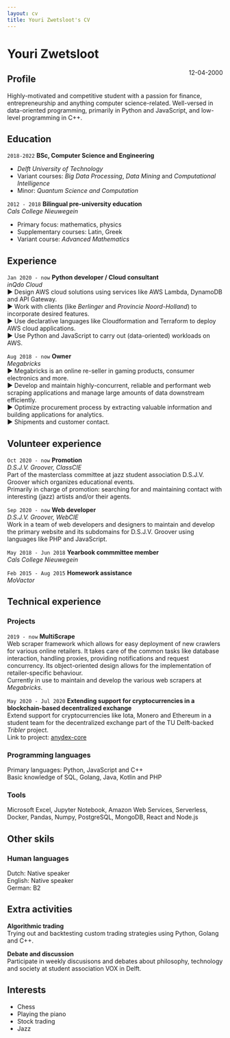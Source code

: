 ```yaml
---
layout: cv
title: Youri Zwetsloot's CV
---
```


# Youri Zwetsloot

<!-- <br> -->

<span style="float: right;"><i class="far fa-calendar-alt"></i> 12-04-2000<br></span>


## Profile

Highly-motivated and competitive student with a passion for finance, entrepreneurship and anything computer science-related. Well-versed in data-oriented programming, primarily in Python and JavaScript, and low-level programming in C++.

## Education

`2018-2022`
**BSc, Computer Science and Engineering**

- _Delft University of Technology_
- Variant courses: <em class="emph">Big Data Processing</em>, <em class="emph">Data Mining</em> and <em class="emph">Computational Intelligence</em>
- Minor: <em class="emph">Quantum Science and Computation</em>

`2012 - 2018`
**Bilingual pre-university education**<br>
_Cals College Nieuwegein_<br>

- Primary focus: mathematics, physics
- Supplementary courses: Latin, Greek
- Variant course: <em class="emph">Advanced Mathematics</em>

## Experience

`Jan 2020 - now`
**Python developer / Cloud consultant**<br>
_inQdo Cloud_<br>
&#9658; Design AWS cloud solutions using services like AWS Lambda, DynamoDB and API Gateway.<br>
&#9658; Work with clients (like <em class="emph">Berlinger</em> and <em class="emph">Provincie Noord-Holland</em>) to incorporate desired features.<br>
&#9658; Use declarative languages like Cloudformation and Terraform to deploy AWS cloud applications.<br>
&#9658; Use Python and JavaScript to carry out (data-oriented) workloads on AWS.<br>

`Aug 2018 - now`
**Owner**<br>
_Megabricks_<br>
&#9658; Megabricks is an online re-seller in gaming products, consumer electronics and more.<br>
&#9658; Develop and maintain highly-concurrent, reliable and performant web scraping applications and manage large amounts of data downstream efficiently.<br>
&#9658; Optimize procurement process by extracting valuable information and building applications for analytics.<br>
&#9658; Shipments and customer contact.

## Volunteer experience

`Oct 2020 - now`
**Promotion**<br>
_D.S.J.V. Groover, ClassCIE_<br>
Part of the masterclass committee at jazz student association D.S.J.V. Groover which organizes educational events.<br>
Primarily in charge of promotion: searching for and maintaining contact with interesting (jazz) artists and/or their agents.<br>

`Sep 2020 - now`
**Web developer**<br>
_D.S.J.V. Groover, WebCIE_<br>
Work in a team of web developers and designers to maintain and develop the primary website and its subdomains for D.S.J.V. Groover using languages like PHP and JavaScript.

`May 2018 - Jun 2018`
**Yearbook commmittee member**<br>
_Cals College Nieuwegein_<br>

`Feb 2015 - Aug 2015`
**Homework assistance**<br>
_MoVactor_<br>

## Technical experience

### Projects

`2019 - now`
**MultiScrape**<br>
Web scraper framework which allows for easy deployment of new crawlers for various online retailers. It takes care of the common tasks like database interaction, handling proxies, providing notifications and request concurrency. Its object-oriented design allows for the implementation of retailer-specific behaviour.<br>
Currently in use to maintain and develop the various web scrapers at <em class="emph">Megabricks</em>.

`May 2020 - Jul 2020`
**Extending support for cryptocurrencies in a<br> blockchain-based decentralized exchange**<br>
Extend support for cryptocurrencies like Iota, Monero and Ethereum in a student team for the decentralized exchange part of the TU Delft-backed <em class="emph">Tribler</em> project.<br>
Link to project: <a href="https://github.com/Tribler/anydex-core/pull/44"><i class="fab fa-github"></i> anydex-core</a><br>

### Programming languages

Primary languages: Python, JavaScript and C++<br>
Basic knowledge of SQL, Golang, Java, Kotlin and PHP

### Tools

Microsoft Excel, Jupyter Notebook, Amazon Web Services, Serverless, Docker, Pandas, Numpy, PostgreSQL, MongoDB, React and Node.js

## Other skils

### Human languages

Dutch: Native speaker<br>
English: Native speaker<br>
German: B2<br>

## Extra activities

**Algorithmic trading**<br>
Trying out and backtesting custom trading strategies using Python, Golang and C++.<br>

**Debate and discussion**<br>
Participate in weekly discusisons and debates about philosophy, technology and society at student association VOX in Delft. 

## Interests

<ul class="interests">
  <li>Chess</li>
  <li>Playing the piano</li>
  <li>Stock trading</li>
  <li>Jazz</li>
</ul>

```

```
